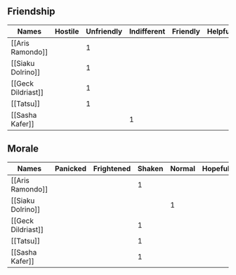 

## Friendship
| Names             | Hostile | Unfriendly | Indifferent | Friendly | Helpful |
|-----------------|---------|-------------|-------------|----------|---------|
| [[Aris Ramondo]] |             |        1           |                   |               |             |
| [[Siaku Dolrino]]    |             |          1         |                   |               |             |
| [[Geck Dildriast]]  |             |            1       |                   |               |             |
| [[Tatsu]]              |            |              1     |                   |               |             |
| [[Sasha Kafer]]      |            |                   |         1          |               |             |


## Morale
| Names         | Panicked | Frightened | Shaken      | Normal  | Hopeful |
|-----------------|---------|-------------|-------------|----------|---------|
| [[Aris Ramondo]] |             |                   |           1        |               |             |
| [[Siaku Dolrino]]    |             |                   |                   |        1       |             |
| [[Geck Dildriast]]  |             |                   |              1     |               |             |
| [[Tatsu]]              |            |                   |                1   |               |             |
| [[Sasha Kafer]]      |            |                   |                  1 |               |             |